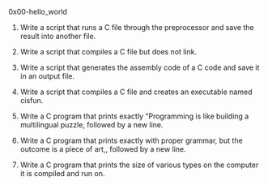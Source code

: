 0x00-hello_world



1.	Write a script that runs a C file through the preprocessor and save the result into another file.

2.	Write a script that compiles a C file but does not link.

3.	Write a script that generates the assembly code of a C code and save it in an output file.

4.	Write a script that compiles a C file and creates an executable named cisfun.

5.	Write a C program that prints exactly "Programming is like building a multilingual puzzle, followed by a new line.

6.	Write a C program that prints exactly with proper grammar, but the outcome is a piece of art,, followed by a new line.

7.	Write a C program that prints the size of various types on the computer it is compiled and run on.


